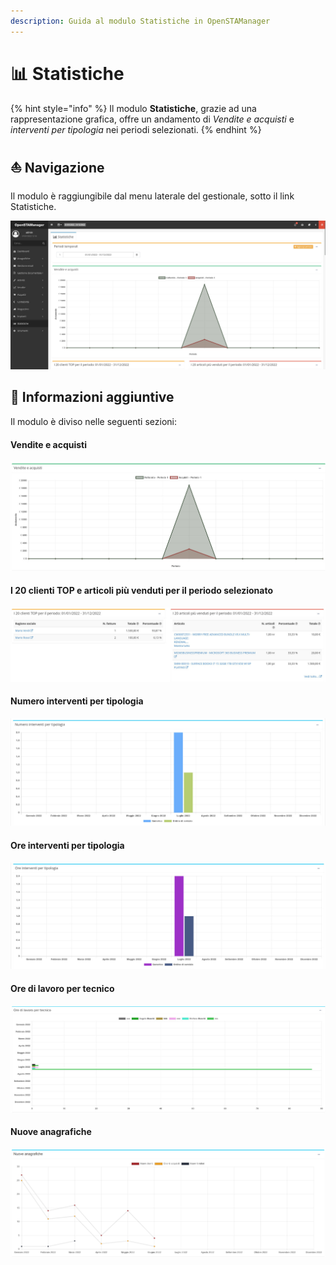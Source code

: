 ```yaml
---
description: Guida al modulo Statistiche in OpenSTAManager
---
```


# 📊 Statistiche

{% hint style="info" %}
Il modulo **Statistiche**, grazie ad una rappresentazione grafica, offre un andamento di _Vendite e acquisti_ e _interventi per tipologia_ nei periodi selezionati.
{% endhint %}

## ⛵ Navigazione

Il modulo è raggiungibile dal menu laterale del gestionale, sotto il link Statistiche.

![](<../../.gitbook/assets/image (326).png>)

## 🔽 Informazioni aggiuntive

Il modulo è diviso nelle seguenti sezioni:

#### Vendite e acquisti

![](<../../.gitbook/assets/image (515).png>)

#### I 20 clienti TOP e articoli più venduti per il periodo selezionato

![](<../../.gitbook/assets/image (373).png>)

#### Numero interventi per tipologia

![](<../../.gitbook/assets/image (330).png>)

#### Ore interventi per tipologia

![](<../../.gitbook/assets/image (333).png>)

#### Ore di lavoro per tecnico

![](<../../.gitbook/assets/image (356).png>)

#### Nuove anagrafiche

![](<../../.gitbook/assets/Clipboard - 7 luglio 2022 12 56 (1).png>)
